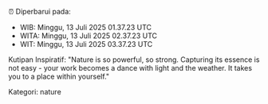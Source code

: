 ⏰ Diperbarui pada:
- WIB: Minggu, 13 Juli 2025 01.37.23 UTC
- WITA: Minggu, 13 Juli 2025 02.37.23 UTC
- WIT: Minggu, 13 Juli 2025 03.37.23 UTC

Kutipan Inspiratif:
"Nature is so powerful, so strong. Capturing its essence is not easy - your work becomes a dance with light and the weather. It takes you to a place within yourself."


Kategori: nature

